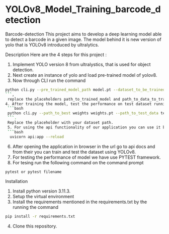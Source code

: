 # YOLOv8_Model_Training_barcode_detection
Barcode-detection
This project aims to develop a deep learning model able to detect a barcode in a given image. The model behind it is new version of yolo that is YOLOv8 introduced by ultralytics.

Description
Here are the 4 steps for this project :

1. Implement YOLO version 8 from ultralystics, that is used for object detection.
2. Next create an instance of yolo and load pre-trained model of yolov8.
3. Now through CLI run the command 
```bash 
python cli.py --pre_trained_model_path model.pt --dataset_to_be_trained_config_path  --epochs 2
```,
 replace the placeholders path_to_trained_model and path_to_data_to_train with your actual paths and train the model. 
4. After training the model, test the performance on test dataset running the the command through CLI
 ```bash
 python cli.py --path_to_best weights weights.pt --path_to_test_data test_data
 ```. 
 Replace the placeholder with your dataset path.
 5. For using the api functionality of our application you can use it by simply running the following command on the command prompt 
 ```bash
  uvicorn api:app --reload
 ```
6. After opening the application in browser in the url go to api docs and from their you can train and test the dataset using YOLOv8.
7. For testing the performance of model we have use PYTEST framework. 
8. For tesing run the following command on the command prompt
```bash
pytest or pytest filename
```

Installation

1. Install python version 3.11.3.
2. Setup the virtual environment
3. Install the requirements mentioned in the requirements.txt by the running the command 
```bash
pip install -r requirements.txt
```
4. Clone this repository.
